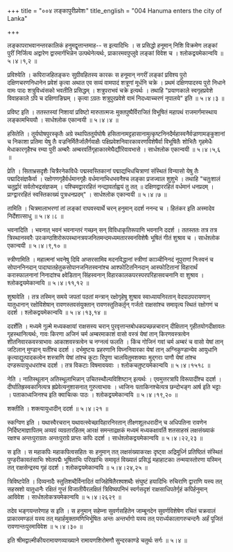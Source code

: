 +++
title = "००४ लङ्कापुरीप्रवेशः"
title_english = "004 Hanuma enters the city of Lanka"

+++


लङ्कापराभवानन्तरकालिकं हनुमद्वृत्तान्तमाह-- स इत्यादिभिः । स प्रसिद्धो
हनूमान् निशि विक्रमेण लङ्कां पुरीं निर्जित्य अद्वारेण द्वारमार्गभिन्नेन
उत्पथेनेत्यर्थः, प्राकारमवपुप्लुवे लङ्कां विवेश च । श्लोकद्वयमेकान्वयि
 ॥  ५।४।१,२  ॥   

  

प्रविश्येति । कपिराजहितङ्करः सुग्रीवहितस्य कारकः स हनूमान् नगरीं लङ्कां
प्रविश्य पुरो दक्षिणचरणनिधानेन प्रवेशं कृत्वा अथात एव सव्यं वामपादं
शत्रूणां मूर्धनि चक्रे । प्रथमं दक्षिणपादस्य पुरो निधाने वामः पादः
शत्रुविध्वंसको भवतीति प्रसिद्धम् । शत्रुपराभवं चक्रे इत्यर्थः । तथाहि
"प्रयाणकाले स्वगृहप्रवेशे विवाहकाले ऽपि च दक्षिणाङिघ्रम् । कृत्वा ऽग्रतः
शत्रुपुरप्रवेशे वामं निदध्याच्चरणं नृपालये" इति  ॥  ५।४।३  ॥   

  

प्रविष्ट इति । ततस्तस्यां निशायां प्रविष्टो मारुतात्मजः
मुक्तपुष्पैर्विराजितं विभूषितं महापथं राजमार्गमास्थाय लङ्कामभिययौ ।
सार्धश्लोक एकान्वयी  ॥  ५।४।४ ॥   

  

हसितेति । तूर्यघोषपुरस्कृतैः अग्रे स्थापिततूर्यघोषैः
हसितानामट्टहासानामुत्कृष्टनिनदैर्महास्वनैर्वज्राणामङ्कुशानां च निकाशा
प्रतिमा येषु तैः वज्रनिर्मितैर्जालैर्गवाक्षैः
पक्षिप्रवेशनिवारकावरणविशेषैर्वा विभूषितैः शोभितैः गृहमेधैः
मेधाकारगृहैश्च रम्या पुरी अम्बरैः अम्बरवर्तिगृहाकारमेघैर्द्यौरिवावभासे ।
सार्धश्लोक एकान्वयी  ॥  ५।४।५,६  ॥   

  

प्रेति । सिताभ्रसदृशैः चित्रैरनेकविधैः पद्मस्वस्तिकानां
पद्माद्यभिधचित्राणां संस्थितं विन्यासो येषु तैः पद्मादिसंज्ञकैर्वा ।
रक्षोगणगृहैर्वर्धमानगृहैः वर्धमानाभिधभवनैश्च लङ्का प्रजज्वाल शुशुभे ।
तथाहि "चतुःशालं चतुर्द्वारं सर्वतोभद्रसंज्ञकम् । पश्चिमद्वाररहितं
नन्द्यावर्ताह्वयं तु तत्  ॥  दक्षिणद्वाररहितं वर्धमानं धनप्रदम् ।
प्राग्द्वाररहितं स्वस्तिकाख्यं पुत्रधनप्रदम्" । सार्धश्लोक एकान्वयी  ॥ 
५।४।७  ॥   

  

तामिति । चित्रमालाभरणां तां लङ्कां राघवस्यार्थे चरन् हनुमान् ददर्श ननन्द
च । हितंकर इति अस्मादेव निर्देशात्साधु  ॥  ५।४।८  ॥   

  

भवनादिति । भवनात् भवनं भवनान्तरं गच्छन् सन् विविधाकृतिरूपाणि भवनानि
ददर्श । ततस्ततः तत्र तत्र त्रिस्थानस्वरैः
उरःकण्ठशिरोरूपस्थानत्रयजनितमन्दमध्यमतारस्वनविशेषैः भूषितं गीतं शुश्राव च
। सार्धश्लोक एकान्वयी  ॥  ५।४।९,१०  ॥   

  

स्त्रीणामिति । महात्मनां भवनेषु दिवि अप्सरसामिव मदनविद्धानां स्त्रीणां
काञ्चीनिनदं नूपुराणां निःस्वनं च सोपाननिनदान्
पादाघातहेतुकसोपानजनितस्वनांश्च आश्फोटितनिनदान् आस्फोटितानां विहारार्थं
करास्फालनानां निनादांश्च क्ष्वेडितान् सिंहस्वनान्
विहारकालकपरस्परपरिहासवचनानि वा शुश्राव । श्लोकद्वयमेकान्वयि  ॥ 
५।४।११,१२ ॥   

  

शुश्रावेति । तत्र तस्मिन् समये जपतां पठतां मन्त्रान् रक्षोगृहेषु शुश्राव
स्वाध्यायनिरतान् वेदपाठपरायणान् यातुधानान् रक्षोविशेषान्
रावणस्तवसंयुक्तान् रावणस्तुतिकर्तृ़न् गर्जतो राक्षसांश्च समावृत्य स्थितं
रक्षोगणं च ददर्श । श्लोकद्वयमेकान्वयि  ॥  ५।४।१३,१४  ॥   

  

ददर्शेति । मध्यमे गुल्मे मध्यकक्षायां राक्षसस्य चरान्
पुरवृत्तान्तबोधकप्रच्छन्नचारान् दीक्षितान् गृहीतयोगदीक्षावतः
गृहस्थानित्यर्थः, गावः किरणा अजिनं चर्म अम्बरमाकाशं वासो वस्त्रं येषां
तान् किरणवस्त्रत्वेन शीतनिवारकवस्त्राभावः आकाशवस्त्रत्वेन च नग्नत्वं
फलति । किंच गोजिनं गवां चर्म अम्बरं च वासो येषां तान् जटिलान् मुण्डान्
यतींश्च ददर्श । दर्भमुष्टयः प्रहरणानि विघ्ननिवारका येषां तान्
अग्निकुण्डान्येव आयुधानि कृत्याद्युत्पादकत्वेन शस्त्राणि येषां तांश्च
कूटाः रिपुणा चालयितुमशक्याः मुद्गराः पाणौ येषां तांश्च
दण्डरूपायुधधरांश्च ददर्श । तत्र विकटाः विषमावयवाः ।
श्लोकचतुष्टयमेकान्वयि  ॥  ५।४।१५१८  ॥   

  

नेति । नातिस्थूलान् अतिस्थूलाभिन्नान् उचितस्थौल्यविशिष्टान् इत्यर्थः ।
एवमुत्तरत्रापि विरूपादींश्च ददर्श । दीर्घातिह्रस्वकानित्यत्र
ह्रप्रेवेत्यनुशासनात् गुरुत्वाभावः । ध्वजिनः पताकिनश्चेत्यत्र छन्दोभङ्ग
आर्ष इति भट्टाः । पताकाध्वजिनश्च इति क्वाचित्कः पाठः ।
श्लोकद्वयमेकान्वयि  ॥  ५।४।१९,२०  ॥   

  

शक्तीति । शक्त्यायुधादीन् ददर्श  ॥  ५।४।२१  ॥   

  

स्कग्विण इति । यथास्वैरचरान् यथावत्स्वेच्छाविहारनिरतान्
तीक्ष्णशूलधरादीन् च अधिपतिना रावणेन निर्दिष्टमाज्ञापितम् अव्यग्रं
व्यग्रतारहितम् आरक्षं समन्ताद्रक्षकं मध्यमं मध्यकक्षावर्ति शतसाहस्रं
लक्षसंख्याकं रक्षश्च अन्तःपुराग्रतः अन्तःपुराग्रे प्राप्तः कपिः ददर्श ।
सार्धश्लोकद्वयमेकान्वयि  ॥  ५।४।२२,२३  ॥   

  

स इति । स महाकपिः महाकपित्वसहितः सः हनुमान् तत् लक्षसंख्याकरक्षः
दृष्ट्वा अद्रिमूर्ध्नि प्रतिष्ठितं संस्थितं पुण्डरीकावतंसाभिः
श्वेतपद्मैः भूषिताभिः परिखाभिः समावृतं विख्यातं प्रसिद्धं महाहाटकाः
तन्मयास्तोरणा यस्मिन् तत् राक्षसेन्द्रस्य गृहं ददर्श ।
श्लोकद्वयमेकान्वयि  ॥  ५।४।२४,२५  ॥   

  

त्रिविष्टपेति । दिव्यनादैः स्तुतिशब्दैर्विनादितं वाजिहेषितैरश्वशब्दैः
संघुष्टं हयादिभिः रुचिराणि द्वाराणि यस्य तत् सहस्रशो यातुधानैः रक्षितं
गुप्तं विजातीयैरलक्षितं त्रिविष्यपनिभं स्वर्गसदृशं राक्षसाधिपतेर्गृहं
कपिर्हनुमान् आविवेश । सार्धश्लोकत्रयमेकान्वयि  ॥  ५।४।२६२९  ॥   

  

तदेव भङ्गयन्तरेणाह स इति । स हनुमान् सहेम्ना सुवर्णसहितेन जाम्बूनदेन
सुवर्णविशेषेण रचितं चक्रवालं प्राकारमण्डलं यस्य तत्
महार्हमुक्तामणिभिर्भूषितः अन्तः अन्तर्भागो यस्य तत्
परार्ध्यकालागरुचन्दनैः अर्हं पूजितं रावणान्तःपुरमाविवेश  ॥  ५।४।३०  ॥   

  

इति श्रीमद्वाल्मीकीयरामायणव्याख्याने रामायणशिरोमणौ सुन्दरकाण्डे चतुर्थः
सर्गः  ॥  ५।४  ॥   

  


